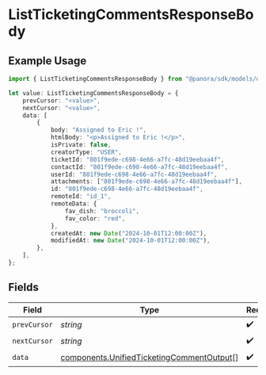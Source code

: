 # ListTicketingCommentsResponseBody

## Example Usage

```typescript
import { ListTicketingCommentsResponseBody } from "@panora/sdk/models/operations";

let value: ListTicketingCommentsResponseBody = {
    prevCursor: "<value>",
    nextCursor: "<value>",
    data: [
        {
            body: "Assigned to Eric !",
            htmlBody: "<p>Assigned to Eric !</p>",
            isPrivate: false,
            creatorType: "USER",
            ticketId: "801f9ede-c698-4e66-a7fc-48d19eebaa4f",
            contactId: "801f9ede-c698-4e66-a7fc-48d19eebaa4f",
            userId: "801f9ede-c698-4e66-a7fc-48d19eebaa4f",
            attachments: ["801f9ede-c698-4e66-a7fc-48d19eebaa4f"],
            id: "801f9ede-c698-4e66-a7fc-48d19eebaa4f",
            remoteId: "id_1",
            remoteData: {
                fav_dish: "broccoli",
                fav_color: "red",
            },
            createdAt: new Date("2024-10-01T12:00:00Z"),
            modifiedAt: new Date("2024-10-01T12:00:00Z"),
        },
    ],
};
```

## Fields

| Field                                                                                                  | Type                                                                                                   | Required                                                                                               | Description                                                                                            |
| ------------------------------------------------------------------------------------------------------ | ------------------------------------------------------------------------------------------------------ | ------------------------------------------------------------------------------------------------------ | ------------------------------------------------------------------------------------------------------ |
| `prevCursor`                                                                                           | *string*                                                                                               | :heavy_check_mark:                                                                                     | N/A                                                                                                    |
| `nextCursor`                                                                                           | *string*                                                                                               | :heavy_check_mark:                                                                                     | N/A                                                                                                    |
| `data`                                                                                                 | [components.UnifiedTicketingCommentOutput](../../models/components/unifiedticketingcommentoutput.md)[] | :heavy_check_mark:                                                                                     | N/A                                                                                                    |